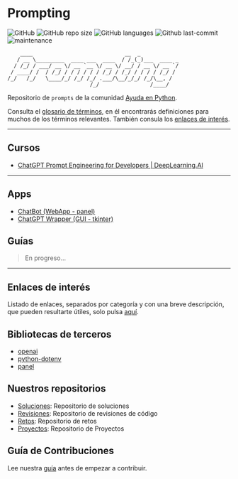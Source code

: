 # Prompting

![GitHub](https://img.shields.io/github/license/AyudaEnPython/prompting)
![GitHub repo size](https://img.shields.io/github/repo-size/AyudaEnPython/prompting)
![GitHub languages](https://img.shields.io/github/languages/top/AyudaEnPython/prompting)
![Github last-commit](https://img.shields.io/github/last-commit/AyudaEnPython/prompting)
![maintenance](https://img.shields.io/maintenance/yes/2023)

        ____                             __  _            
       / __ \_________  ____ ___  ____  / /_(_)___  ____ _
      / /_/ / ___/ __ \/ __ `__ \/ __ \/ __/ / __ \/ __ `/
     / ____/ /  / /_/ / / / / / / /_/ / /_/ / / / / /_/ / 
    /_/   /_/   \____/_/ /_/ /_/ .___/\__/_/_/ /_/\__, /  
                              /_/                /____/   

Repositorio de `prompts` de la comunidad [Ayuda en Python](https://www.facebook.com/groups/ayudaenpython/).

Consulta el [glosario de términos](glosario.md), en él encontrarás definiciones para muchos de los términos relevantes.
También consula los [enlaces de interés](enlaces.md).

---

## Cursos

- [ChatGPT Prompt Engineering for Developers | DeepLearning.AI](cursos/chatgpt-prompting-engineering/)

---

## Apps

- [ChatBot (WebApp - panel)](apps/chatbot/)
- [ChatGPT Wrapper (GUI - tkinter)](apps/tkinter_chatgpt_wrapper/)

## Guías

> En progreso...

---

## Enlaces de interés

Listado de enlaces, separados por categoría y con una breve descripción, que pueden resultarte útiles, solo pulsa [aquí](enlaces.md).


## Bibliotecas de terceros

- [openai](https://platform.openai.com/docs/api-reference?lang=python)
- [python-dotenv](https://saurabh-kumar.com/python-dotenv/)
- [panel](https://pypi.org/project/panel/)

## Nuestros repositorios

- [Soluciones](https://github.com/AyudaEnPython/Soluciones): Repositorio de soluciones
- [Revisiones](https://github.com/AyudaEnPython/Revisiones): Repositorio de revisiones de código
- [Retos](https://github.com/AyudaEnPython/Retos): Repositorio de retos
- [Proyectos](https://github.com/AyudaEnPython/Proyectos): Repositorio de Proyectos

## Guía de Contribuciones

Lee nuestra [guía](CONTRIBUTING.md) antes de empezar a contribuir.
